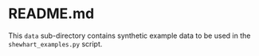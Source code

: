 # README.md

This `data` sub-directory contains synthetic example data to be used in the `shewhart_examples.py` script.
